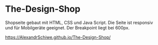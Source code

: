 # The-Design-Shop

Shopseite gebaut mit HTML, CSS und Java Script. Die Seite ist responsiv und für Mobilgeräte geeignet. Der Breakpoint liegt bei 600px.

https://AlexandrSchiwe.github.io/The-Design-Shop/
